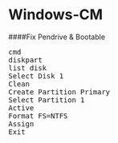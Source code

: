Windows-CM
==========
####Fix Pendrive & Bootable
<pre>
cmd
diskpart
list disk
Select Disk 1
Clean
Create Partition Primary
Select Partition 1
Active
Format FS=NTFS
Assign
Exit
</pre>
